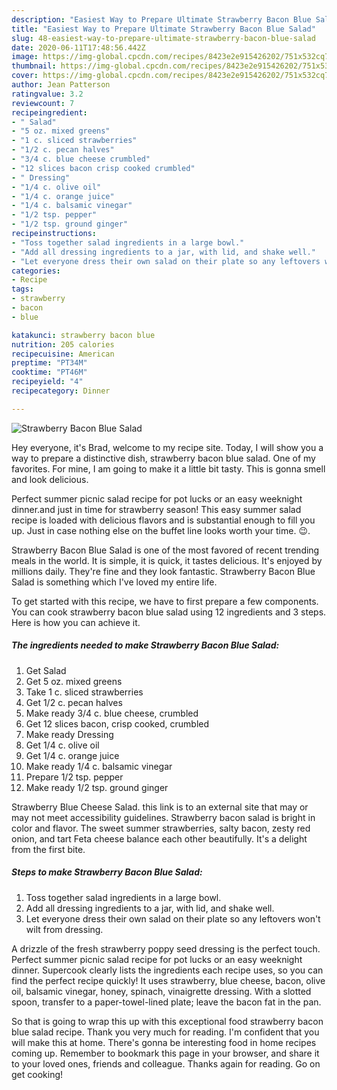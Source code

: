 ```yaml
---
description: "Easiest Way to Prepare Ultimate Strawberry Bacon Blue Salad"
title: "Easiest Way to Prepare Ultimate Strawberry Bacon Blue Salad"
slug: 48-easiest-way-to-prepare-ultimate-strawberry-bacon-blue-salad
date: 2020-06-11T17:48:56.442Z
image: https://img-global.cpcdn.com/recipes/8423e2e915426202/751x532cq70/strawberry-bacon-blue-salad-recipe-main-photo.jpg
thumbnail: https://img-global.cpcdn.com/recipes/8423e2e915426202/751x532cq70/strawberry-bacon-blue-salad-recipe-main-photo.jpg
cover: https://img-global.cpcdn.com/recipes/8423e2e915426202/751x532cq70/strawberry-bacon-blue-salad-recipe-main-photo.jpg
author: Jean Patterson
ratingvalue: 3.2
reviewcount: 7
recipeingredient:
- " Salad"
- "5 oz. mixed greens"
- "1 c. sliced strawberries"
- "1/2 c. pecan halves"
- "3/4 c. blue cheese crumbled"
- "12 slices bacon crisp cooked crumbled"
- " Dressing"
- "1/4 c. olive oil"
- "1/4 c. orange juice"
- "1/4 c. balsamic vinegar"
- "1/2 tsp. pepper"
- "1/2 tsp. ground ginger"
recipeinstructions:
- "Toss together salad ingredients in a large bowl."
- "Add all dressing ingredients to a jar, with lid, and shake well."
- "Let everyone dress their own salad on their plate so any leftovers won&#39;t wilt from dressing."
categories:
- Recipe
tags:
- strawberry
- bacon
- blue

katakunci: strawberry bacon blue 
nutrition: 205 calories
recipecuisine: American
preptime: "PT34M"
cooktime: "PT46M"
recipeyield: "4"
recipecategory: Dinner

---
```



![Strawberry Bacon Blue Salad](https://img-global.cpcdn.com/recipes/8423e2e915426202/751x532cq70/strawberry-bacon-blue-salad-recipe-main-photo.jpg)

Hey everyone, it's Brad, welcome to my recipe site. Today, I will show you a way to prepare a distinctive dish, strawberry bacon blue salad. One of my favorites. For mine, I am going to make it a little bit tasty. This is gonna smell and look delicious.

Perfect summer picnic salad recipe for pot lucks or an easy weeknight dinner.and just in time for strawberry season! This easy summer salad recipe is loaded with delicious flavors and is substantial enough to fill you up. Just in case nothing else on the buffet line looks worth your time. 😉.

Strawberry Bacon Blue Salad is one of the most favored of recent trending meals in the world. It is simple, it is quick, it tastes delicious. It's enjoyed by millions daily. They're fine and they look fantastic. Strawberry Bacon Blue Salad is something which I've loved my entire life.


To get started with this recipe, we have to first prepare a few components. You can cook strawberry bacon blue salad using 12 ingredients and 3 steps. Here is how you can achieve it.

<!--inarticleads1-->

##### The ingredients needed to make Strawberry Bacon Blue Salad:

1. Get  Salad
1. Get 5 oz. mixed greens
1. Take 1 c. sliced strawberries
1. Get 1/2 c. pecan halves
1. Make ready 3/4 c. blue cheese, crumbled
1. Get 12 slices bacon, crisp cooked, crumbled
1. Make ready  Dressing
1. Get 1/4 c. olive oil
1. Get 1/4 c. orange juice
1. Make ready 1/4 c. balsamic vinegar
1. Prepare 1/2 tsp. pepper
1. Make ready 1/2 tsp. ground ginger


Strawberry Blue Cheese Salad. this link is to an external site that may or may not meet accessibility guidelines. Strawberry bacon salad is bright in color and flavor. The sweet summer strawberries, salty bacon, zesty red onion, and tart Feta cheese balance each other beautifully. It&#39;s a delight from the first bite. 

<!--inarticleads2-->

##### Steps to make Strawberry Bacon Blue Salad:

1. Toss together salad ingredients in a large bowl.
1. Add all dressing ingredients to a jar, with lid, and shake well.
1. Let everyone dress their own salad on their plate so any leftovers won&#39;t wilt from dressing.


A drizzle of the fresh strawberry poppy seed dressing is the perfect touch. Perfect summer picnic salad recipe for pot lucks or an easy weeknight dinner. Supercook clearly lists the ingredients each recipe uses, so you can find the perfect recipe quickly! It uses strawberry, blue cheese, bacon, olive oil, balsamic vinegar, honey, spinach, vinaigrette dressing. With a slotted spoon, transfer to a paper-towel-lined plate; leave the bacon fat in the pan. 

So that is going to wrap this up with this exceptional food strawberry bacon blue salad recipe. Thank you very much for reading. I'm confident that you will make this at home. There's gonna be interesting food in home recipes coming up. Remember to bookmark this page in your browser, and share it to your loved ones, friends and colleague. Thanks again for reading. Go on get cooking!
